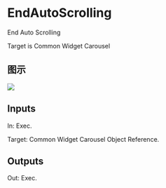 # EndAutoScrolling

End Auto Scrolling

Target is Common Widget Carousel

## 图示

![]($-20221218-18151795.png)

## Inputs

In: Exec.

Target: Common Widget Carousel Object Reference.  

## Outputs

Out: Exec.

